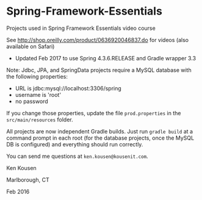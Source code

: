 # Spring-Framework-Essentials
Projects used in Spring Framework Essentials video course

See http://shop.oreilly.com/product/0636920046837.do for videos (also available on Safari)

* Updated Feb 2017 to use Spring 4.3.6.RELEASE and Gradle wrapper 3.3

Note: Jdbc, JPA, and SpringData projects require a MySQL database with the following properties:
- URL is jdbc:mysql://localhost:3306/spring
- username is 'root'
- no password

If you change those properties, update the file `prod.properties` in the `src/main/resources` folder.

All projects are now independent Gradle builds. Just run `gradle build`
at a command prompt in each root (for the database projects, once the MySQL DB is configured) and everything should run correctly.

You can send me questions at `ken.kousen@kousenit.com`.

Ken Kousen

Marlborough, CT

Feb 2016
